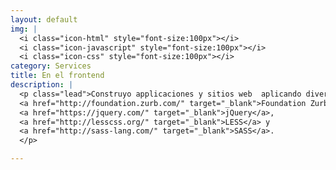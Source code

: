 ```yaml
---
layout: default
img: |
  <i class="icon-html" style="font-size:100px"></i>
  <i class="icon-javascript" style="font-size:100px"></i>
  <i class="icon-css" style="font-size:100px"></i>
category: Services
title: En el frontend
description: |
  <p class="lead">Construyo applicaciones y sitios web  aplicando diversas tecnologías como <a href="https://angularjs.org/" target="_blank">AngularJS</a>, <a href="http://emberjs.com/" target="_blank">Ember.js</a>, <a href="http://getbootstrap.com/2.3.2/" target="_blank">Twitter Bootstrap</a>,
  <a href="http://foundation.zurb.com/" target="_blank">Foundation Zurb</a>,
  <a href="https://jquery.com/" target="_blank">jQuery</a>,
  <a href="http://lesscss.org/" target="_blank">LESS</a> y
  <a href="http://sass-lang.com/" target="_blank">SASS</a>.
  </p>

---
```


